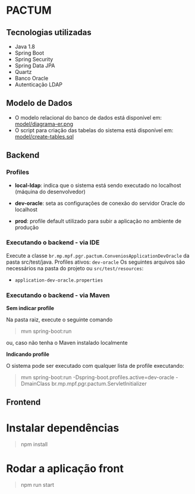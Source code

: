 # PACTUM
## Tecnologias utilizadas
* Java 1.8
* Spring Boot
* Spring Security
* Spring Data JPA
* Quartz
* Banco Oracle
* Autenticação LDAP

## Modelo de Dados
* O modelo relacional do banco de dados está disponível em: [model/diagrama-er.png](model/diagrama-er.png)
* O script para criação das tabelas do sistema está disponível em: [model/create-tables.sql](model/create-tables.sql)

## Backend

### Profiles

* **local-ldap**: indica que o sistema está sendo executado no localhost (máquina do desenvolvedor)

* **dev-oracle**: seta as configurações de conexão do servidor Oracle do localhost

* **prod**: profile default utilizado para subir a aplicação no ambiente de produção

### Executando o backend - via IDE

Execute a classe `br.mp.mpf.pgr.pactum.ConveniosApplicationDevOracle` da pasta src/test/java.
Profiles ativos: `dev-oracle`
Os seguintes arquivos são necessários na pasta do projeto ou `src/test/resources`:
* `application-dev-oracle.properties`

### Executando o backend - via Maven

**Sem indicar profile**

Na pasta raiz, execute o seguinte comando

> mvn spring-boot:run

ou, caso não tenha o Maven instalado localmente


**Indicando profile**

O sistema pode ser executado com qualquer lista de profile executando:

> mvn spring-boot:run -Dspring-boot.profiles.active=dev-oracle -DmainClass br.mp.mpf.pgr.pactum.ServletInitializer


## Frontend
# Instalar dependências

> npm install

# Rodar a aplicação front

> npm run start
